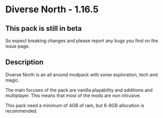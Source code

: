 # Diverse North - 1.16.5

## This pack is still in beta

So expect breaking changes and please report any bugs you find on the issue page.

## Description

Diverse North is an all around modpack with some exploration, tech and magic.

The main focuses of the pack are vanilla playability and additions and multiplayer. This means that most of the mods are non intrusive.

This pack need a minimum of 4GB of ram, but 6-8GB allocation is recommended.
